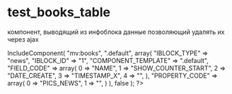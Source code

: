 # test_books_table
компонент, выводящий из инфоблока данные позволяющий удалять их через ajax<br>

<? $APPLICATION->IncludeComponent(
    "mv:books",
    ".default",
    array(
        "IBLOCK_TYPE" => "news",
        "IBLOCK_ID" => "1",
        "COMPONENT_TEMPLATE" => ".default",
        "FIELD_CODE" => array(
            0 => "NAME",
            1 => "SHOW_COUNTER_START",
            2 => "DATE_CREATE",
            3 => "TIMESTAMP_X",
            4 => "",
        ),
        "PROPERTY_CODE" => array(
            0 => "PICS_NEWS",
            1 => "",
        )
    ),
    false
); ?>
